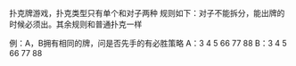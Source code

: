 扑克牌游戏，扑克类型只有单个和对子两种
规则如下：对子不能拆分，能出牌的时候必须出。其余规则和普通扑克一样

例：A，B拥有相同的牌，问是否先手的有必胜策略
A：3 4 5 66 77 88
B：3 4 5 66 77 88